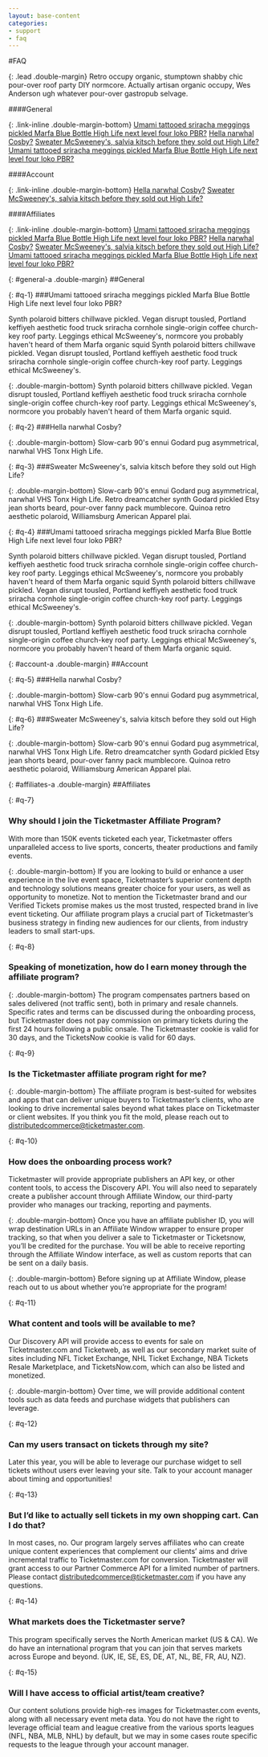 ```yaml
---
layout: base-content
categories:
- support
- faq
---
```


#FAQ

{: .lead .double-margin}
Retro occupy organic, stumptown shabby chic pour-over roof party DIY normcore. 
Actually artisan organic occupy, Wes Anderson ugh whatever pour-over gastropub 
selvage.


####General

{: .link-inline .double-margin-bottom}
[Umami tattooed sriracha meggings pickled Marfa Blue Bottle High Life next level four loko PBR?](#q-1)
[Hella narwhal Cosby?](#q-1)
[Sweater McSweeney's, salvia kitsch before they sold out High Life?](#q-3)
[Umami tattooed sriracha meggings pickled Marfa Blue Bottle High Life next level four loko PBR?](#q4)



####Account

{: .link-inline .double-margin-bottom}
[Hella narwhal Cosby?](#q-5)
[Sweater McSweeney's, salvia kitsch before they sold out High Life?](#q-6)



####Affiliates

{: .link-inline .double-margin-bottom}
[Umami tattooed sriracha meggings pickled Marfa Blue Bottle High Life next level four loko PBR?](#q-7)
[Hella narwhal Cosby?](#q-8)
[Sweater McSweeney's, salvia kitsch before they sold out High Life?](#q-9)
[Umami tattooed sriracha meggings pickled Marfa Blue Bottle High Life next level four loko PBR?](#q-10)


{: #general-a .double-margin}
##General


{: #q-1}
###Umami tattooed sriracha meggings pickled Marfa Blue Bottle High Life next level four loko PBR?

Synth polaroid bitters chillwave pickled. Vegan disrupt tousled, Portland keffiyeh aesthetic food
truck sriracha cornhole single-origin coffee church-key roof party. Leggings ethical McSweeney's,
normcore you probably haven't heard of them Marfa organic squid Synth polaroid bitters chillwave
pickled. Vegan disrupt tousled, Portland keffiyeh aesthetic food truck sriracha cornhole single-origin
coffee church-key roof party. Leggings ethical McSweeney's.

{: .double-margin-bottom}
Synth polaroid bitters chillwave pickled. Vegan disrupt tousled, Portland keffiyeh aesthetic food
truck sriracha cornhole single-origin coffee church-key roof party. Leggings ethical McSweeney's,
normcore you probably haven't heard of them Marfa organic squid.

{: #q-2}
###Hella narwhal Cosby?

{: .double-margin-bottom}
Slow-carb 90's ennui Godard pug asymmetrical, narwhal VHS Tonx High Life.

{: #q-3}
###Sweater McSweeney's, salvia kitsch before they sold out High Life?

{: .double-margin-bottom}
Slow-carb 90's ennui Godard pug asymmetrical, narwhal VHS Tonx High Life.
Retro dreamcatcher synth Godard pickled Etsy jean shorts beard, pour-over
fanny pack mumblecore. Quinoa retro aesthetic polaroid, Williamsburg 
American Apparel plai.

{: #q-4}
###Umami tattooed sriracha meggings pickled Marfa Blue Bottle High Life next level four loko PBR?

Synth polaroid bitters chillwave pickled. Vegan disrupt tousled, Portland keffiyeh aesthetic food
truck sriracha cornhole single-origin coffee church-key roof party. Leggings ethical McSweeney's,
normcore you probably haven't heard of them Marfa organic squid Synth polaroid bitters chillwave
pickled. Vegan disrupt tousled, Portland keffiyeh aesthetic food truck sriracha cornhole single-origin
coffee church-key roof party. Leggings ethical McSweeney's.

{: .double-margin-bottom}
Synth polaroid bitters chillwave pickled. Vegan disrupt tousled, Portland keffiyeh aesthetic food
truck sriracha cornhole single-origin coffee church-key roof party. Leggings ethical McSweeney's,
normcore you probably haven't heard of them Marfa organic squid.


{: #account-a .double-margin}
##Account


{: #q-5}
###Hella narwhal Cosby?

{: .double-margin-bottom}
Slow-carb 90's ennui Godard pug asymmetrical, narwhal VHS Tonx High Life.


{: #q-6}
###Sweater McSweeney's, salvia kitsch before they sold out High Life?

{: .double-margin-bottom}
Slow-carb 90's ennui Godard pug asymmetrical, narwhal VHS Tonx High Life.
Retro dreamcatcher synth Godard pickled Etsy jean shorts beard, pour-over
fanny pack mumblecore. Quinoa retro aesthetic polaroid, Williamsburg 
American Apparel plai.



{: #affiliates-a .double-margin}
##Affiliates

{: #q-7}
### Why should I join the Ticketmaster Affiliate Program?

With more than 150K events ticketed each year, Ticketmaster offers unparalleled access to live sports, concerts, theater productions and family events. 

{: .double-margin-bottom}
If you are looking to build or enhance a user experience in the live event space, Ticketmaster’s superior content depth and technology solutions means greater choice for your users, as well as opportunity to monetize. Not to mention the Ticketmaster brand and our Verified Tickets promise makes us the most trusted, respected brand in live event ticketing. Our affiliate program plays a crucial part of Ticketmaster’s business strategy in finding new audiences for our clients, from industry leaders to small start-ups.


{: #q-8}
### Speaking of monetization, how do I earn money through the affiliate program?

{: .double-margin-bottom}
The program compensates partners based on sales delivered (not traffic sent), both in primary and resale channels. Specific rates and terms can be discussed during the onboarding process, but Ticketmaster does not pay commission on primary tickets during the first 24 hours following a public onsale. The Ticketmaster cookie is valid for 30 days, and the TicketsNow cookie is valid for 60 days. 


{: #q-9}
### Is the Ticketmaster affiliate program right for me?

{: .double-margin-bottom}
The affiliate program is best-suited for websites and apps that can deliver unique buyers to Ticketmaster’s clients, who are looking to drive incremental sales beyond what takes place on Ticketmaster or client websites. If you think you fit the mold, please reach out to distributedcommerce@ticketmaster.com.


{: #q-10}
### How does the onboarding process work?

Ticketmaster will provide appropriate publishers an API key, or other content tools, to access the Discovery API. You will also need to separately create a publisher account through Affiliate Window, our third-party provider who manages our tracking, reporting and payments. 

{: .double-margin-bottom}
Once you have an affiliate publisher ID, you will wrap destination URLs in an Affiliate Window wrapper to ensure proper tracking, so that when you deliver a sale to Ticketmaster or Ticketsnow, you’ll be credited for the purchase. You will be able to receive reporting through the Affiliate Window interface, as well as custom reports that can be sent on a daily basis. 

{: .double-margin-bottom}
Before signing up at Affiliate Window, please reach out to us about whether you’re appropriate for the program!


{: #q-11}
### What content and tools will be available to me?

Our Discovery API will provide access to events for sale on Ticketmaster.com and Ticketweb, as well as our secondary market suite of sites including NFL Ticket Exchange, NHL Ticket Exchange, NBA Tickets Resale Marketplace, and TicketsNow.com, which can also be listed and monetized. 

{: .double-margin-bottom}
Over time, we will provide additional content tools such as data feeds and purchase widgets that publishers can leverage.  


{: #q-12}
### Can my users transact on tickets through my site? 

Later this year, you will be able to leverage our purchase widget to sell tickets without users ever leaving your site. Talk to your account manager about timing and opportunities!


{: #q-13}
### But I’d like to actually sell tickets in my own shopping cart. Can I do that? 

In most cases, no. Our program largely serves affiliates who can create unique content experiences that complement our clients’ aims and drive incremental traffic to Ticketmaster.com for conversion. Ticketmaster will grant access to our Partner Commerce API for a limited number of partners. Please contact distributedcommerce@ticketmaster.com if you have any questions. 


{: #q-14}
### What markets does the Ticketmaster serve?

This program specifically serves the North American market (US & CA). We do have an international program that you can join that serves markets across Europe and beyond. (UK, IE, SE, ES, DE, AT, NL, BE, FR, AU, NZ).


{: #q-15}
### Will I have access to official artist/team creative?

Our content solutions provide high-res images for Ticketmaster.com events, along with all necessary event meta data. You do not have the right to leverage official team and league creative from the various sports leagues (NFL, NBA, MLB, NHL) by default, but we may in some cases route specific requests to the league through your account manager. 

